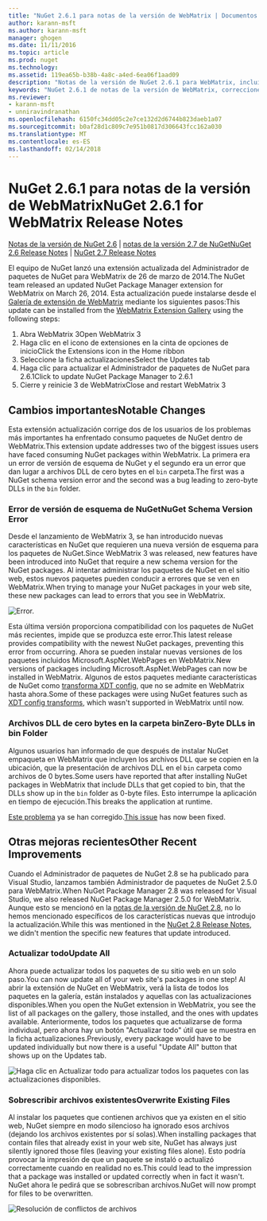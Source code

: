 ```yaml
---
title: "NuGet 2.6.1 para notas de la versión de WebMatrix | Documentos de Microsoft"
author: karann-msft
ms.author: karann-msft
manager: ghogen
ms.date: 11/11/2016
ms.topic: article
ms.prod: nuget
ms.technology: 
ms.assetid: 119ea65b-b38b-4a8c-a4ed-6ea06f1aad09
description: "Notas de la versión de NuGet 2.6.1 para WebMatrix, incluidos los problemas conocidos, correcciones de errores, las funciones agregadas y dcr."
keywords: "NuGet 2.6.1 de notas de la versión de WebMatrix, correcciones de errores, problemas conocidos, agregar características, DCR"
ms.reviewer:
- karann-msft
- unniravindranathan
ms.openlocfilehash: 6150fc34dd05c2e7ce132d2d6744b823daeb1a07
ms.sourcegitcommit: b0af28d1c809c7e951b0817d306643fcc162a030
ms.translationtype: MT
ms.contentlocale: es-ES
ms.lasthandoff: 02/14/2018
---
```

# <a name="nuget-261-for-webmatrix-release-notes"></a><span data-ttu-id="9a847-104">NuGet 2.6.1 para notas de la versión de WebMatrix</span><span class="sxs-lookup"><span data-stu-id="9a847-104">NuGet 2.6.1 for WebMatrix Release Notes</span></span>

<span data-ttu-id="9a847-105">[Notas de la versión de NuGet 2.6](../release-notes/nuget-2.6.md) | [notas de la versión 2.7 de NuGet](../release-notes/nuget-2.7.md)</span><span class="sxs-lookup"><span data-stu-id="9a847-105">[NuGet 2.6 Release Notes](../release-notes/nuget-2.6.md) | [NuGet 2.7 Release Notes](../release-notes/nuget-2.7.md)</span></span>

<span data-ttu-id="9a847-106">El equipo de NuGet lanzó una extensión actualizada del Administrador de paquetes de NuGet para WebMatrix de 26 de marzo de 2014.</span><span class="sxs-lookup"><span data-stu-id="9a847-106">The NuGet team released an updated NuGet Package Manager extension for WebMatrix on March 26, 2014.</span></span>  <span data-ttu-id="9a847-107">Esta actualización puede instalarse desde el [Galería de extensión de WebMatrix](http://extensions.webmatrix.com/packages/NuGetPackageManager/) mediante los siguientes pasos:</span><span class="sxs-lookup"><span data-stu-id="9a847-107">This update can be installed from the [WebMatrix Extension Gallery](http://extensions.webmatrix.com/packages/NuGetPackageManager/) using the following steps:</span></span>

1. <span data-ttu-id="9a847-108">Abra WebMatrix 3</span><span class="sxs-lookup"><span data-stu-id="9a847-108">Open WebMatrix 3</span></span>
2. <span data-ttu-id="9a847-109">Haga clic en el icono de extensiones en la cinta de opciones de inicio</span><span class="sxs-lookup"><span data-stu-id="9a847-109">Click the Extensions icon in the Home ribbon</span></span>
3. <span data-ttu-id="9a847-110">Seleccione la ficha actualizaciones</span><span class="sxs-lookup"><span data-stu-id="9a847-110">Select the Updates tab</span></span>
4. <span data-ttu-id="9a847-111">Haga clic para actualizar el Administrador de paquetes de NuGet para 2.6.1</span><span class="sxs-lookup"><span data-stu-id="9a847-111">Click to update NuGet Package Manager to 2.6.1</span></span>
6. <span data-ttu-id="9a847-112">Cierre y reinicie 3 de WebMatrix</span><span class="sxs-lookup"><span data-stu-id="9a847-112">Close and restart WebMatrix 3</span></span>

## <a name="notable-changes"></a><span data-ttu-id="9a847-113">Cambios importantes</span><span class="sxs-lookup"><span data-stu-id="9a847-113">Notable Changes</span></span>

<span data-ttu-id="9a847-114">Esta extensión actualización corrige dos de los usuarios de los problemas más importantes ha enfrentado consumo paquetes de NuGet dentro de WebMatrix.</span><span class="sxs-lookup"><span data-stu-id="9a847-114">This extension update addresses two of the biggest issues users have faced consuming NuGet packages within WebMatrix.</span></span>  <span data-ttu-id="9a847-115">La primera era un error de versión de esquema de NuGet y el segundo era un error que dan lugar a archivos DLL de cero bytes en el `bin` carpeta.</span><span class="sxs-lookup"><span data-stu-id="9a847-115">The first was a NuGet schema version error and the second was a bug leading to zero-byte DLLs in the `bin` folder.</span></span>

### <a name="nuget-schema-version-error"></a><span data-ttu-id="9a847-116">Error de versión de esquema de NuGet</span><span class="sxs-lookup"><span data-stu-id="9a847-116">NuGet Schema Version Error</span></span>

<span data-ttu-id="9a847-117">Desde el lanzamiento de WebMatrix 3, se han introducido nuevas características en NuGet que requieren una nueva versión de esquema para los paquetes de NuGet.</span><span class="sxs-lookup"><span data-stu-id="9a847-117">Since WebMatrix 3 was released, new features have been introduced into NuGet that require a new schema version for the NuGet packages.</span></span>  <span data-ttu-id="9a847-118">Al intentar administrar los paquetes de NuGet en el sitio web, estos nuevos paquetes pueden conducir a errores que se ven en WebMatrix.</span><span class="sxs-lookup"><span data-stu-id="9a847-118">When trying to manage your NuGet packages in your web site, these new packages can lead to errors that you see in WebMatrix.</span></span>

![Error.](./media/NuGet-2.8/webmatrix-schema-version.png)

<span data-ttu-id="9a847-122">Esta última versión proporciona compatibilidad con los paquetes de NuGet más recientes, impide que se produzca este error.</span><span class="sxs-lookup"><span data-stu-id="9a847-122">This latest release provides compatibility with the newest NuGet packages, preventing this error from occurring.</span></span> <span data-ttu-id="9a847-123">Ahora se pueden instalar nuevas versiones de los paquetes incluidos Microsoft.AspNet.WebPages en WebMatrix.</span><span class="sxs-lookup"><span data-stu-id="9a847-123">New versions of packages including Microsoft.AspNet.WebPages can now be installed in WebMatrix.</span></span>  <span data-ttu-id="9a847-124">Algunos de estos paquetes mediante características de NuGet como [transforma XDT config](../release-notes/nuget-2.6.md#xdt), que no se admite en WebMatrix hasta ahora.</span><span class="sxs-lookup"><span data-stu-id="9a847-124">Some of these packages were using NuGet features such as [XDT config transforms](../release-notes/nuget-2.6.md#xdt), which wasn't supported in WebMatrix until now.</span></span>

### <a name="zero-byte-dlls-in-bin-folder"></a><span data-ttu-id="9a847-125">Archivos DLL de cero bytes en la carpeta bin</span><span class="sxs-lookup"><span data-stu-id="9a847-125">Zero-Byte DLLs in bin Folder</span></span>

<span data-ttu-id="9a847-126">Algunos usuarios han informado de que después de instalar NuGet empaqueta en WebMatrix que incluyen los archivos DLL que se copien en la ubicación, que la presentación de archivos DLL en el `bin` carpeta como archivos de 0 bytes.</span><span class="sxs-lookup"><span data-stu-id="9a847-126">Some users have reported that after installing NuGet packages in WebMatrix that include DLLs that get copied to bin, that the DLLs show up in the `bin` folder as 0-byte files.</span></span>  <span data-ttu-id="9a847-127">Esto interrumpe la aplicación en tiempo de ejecución.</span><span class="sxs-lookup"><span data-stu-id="9a847-127">This breaks the application at runtime.</span></span>

<span data-ttu-id="9a847-128">[Este problema](https://nuget.codeplex.com/workitem/4060) ya se han corregido.</span><span class="sxs-lookup"><span data-stu-id="9a847-128">[This issue](https://nuget.codeplex.com/workitem/4060) has now been fixed.</span></span>

## <a name="other-recent-improvements"></a><span data-ttu-id="9a847-129">Otras mejoras recientes</span><span class="sxs-lookup"><span data-stu-id="9a847-129">Other Recent Improvements</span></span>

<span data-ttu-id="9a847-130">Cuando el Administrador de paquetes de NuGet 2.8 se ha publicado para Visual Studio, lanzamos también Administrador de paquetes de NuGet 2.5.0 para WebMatrix.</span><span class="sxs-lookup"><span data-stu-id="9a847-130">When NuGet Package Manager 2.8 was released for Visual Studio, we also released NuGet Package Manager 2.5.0 for WebMatrix.</span></span>  <span data-ttu-id="9a847-131">Aunque esto se mencionó en la [notas de la versión de NuGet 2.8](../release-notes/nuget-2.8.md#webmatrix-nuget-client-updates), no lo hemos mencionado específicos de los características nuevas que introdujo la actualización.</span><span class="sxs-lookup"><span data-stu-id="9a847-131">While this was mentioned in the [NuGet 2.8 Release Notes](../release-notes/nuget-2.8.md#webmatrix-nuget-client-updates), we didn't mention the specific new features that update introduced.</span></span>

### <a name="update-all"></a><span data-ttu-id="9a847-132">Actualizar todo</span><span class="sxs-lookup"><span data-stu-id="9a847-132">Update All</span></span>

<span data-ttu-id="9a847-133">Ahora puede actualizar todos los paquetes de su sitio web en un solo paso.</span><span class="sxs-lookup"><span data-stu-id="9a847-133">You can now update all of your web site's packages in one step!</span></span>  <span data-ttu-id="9a847-134">Al abrir la extensión de NuGet en WebMatrix, verá la lista de todos los paquetes en la galería, están instalados y aquellas con las actualizaciones disponibles.</span><span class="sxs-lookup"><span data-stu-id="9a847-134">When you open the NuGet extension in WebMatrix, you see the list of all packages on the gallery, those installed, and the ones with updates available.</span></span>  <span data-ttu-id="9a847-135">Anteriormente, todos los paquetes que actualizarse de forma individual, pero ahora hay un botón "Actualizar todo" útil que se muestra en la ficha actualizaciones.</span><span class="sxs-lookup"><span data-stu-id="9a847-135">Previously, every package would have to be updated individually but now there is a useful "Update All" button that shows up on the Updates tab.</span></span>

![Haga clic en Actualizar todo para actualizar todos los paquetes con las actualizaciones disponibles.](./media/NuGet-2.8/webmatrix-update-all.png)

### <a name="overwrite-existing-files"></a><span data-ttu-id="9a847-137">Sobrescribir archivos existentes</span><span class="sxs-lookup"><span data-stu-id="9a847-137">Overwrite Existing Files</span></span>

<span data-ttu-id="9a847-138">Al instalar los paquetes que contienen archivos que ya existen en el sitio web, NuGet siempre en modo silencioso ha ignorado esos archivos (dejando los archivos existentes por sí solas).</span><span class="sxs-lookup"><span data-stu-id="9a847-138">When installing packages that contain files that already exist in your web site, NuGet has always just silently ignored those files (leaving your existing files alone).</span></span>  <span data-ttu-id="9a847-139">Esto podría provocar la impresión de que un paquete se instaló o actualizó correctamente cuando en realidad no es.</span><span class="sxs-lookup"><span data-stu-id="9a847-139">This could lead to the impression that a package was installed or updated correctly when in fact it wasn't.</span></span>  <span data-ttu-id="9a847-140">NuGet ahora le pedirá que se sobrescriban archivos.</span><span class="sxs-lookup"><span data-stu-id="9a847-140">NuGet will now prompt for files to be overwritten.</span></span>

![Resolución de conflictos de archivos](./media/NuGet-2.8/webmatrix-overwrite-file.png)
